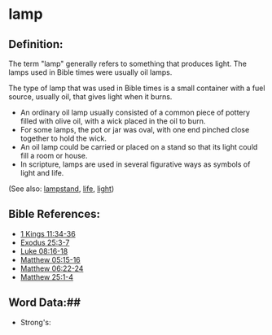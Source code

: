 # lamp #

## Definition: ##

The term "lamp" generally refers to something that produces light. The lamps used in Bible times were usually oil lamps.

The type of lamp that was used in Bible times is a small container with a fuel source, usually oil, that gives light when it burns.

* An ordinary oil lamp usually consisted of a common piece of pottery filled with olive oil, with a wick placed in the oil to burn.
* For some lamps, the pot or jar was oval, with one end pinched close together to hold the wick.
* An oil lamp could be carried or placed on a stand so that its light could fill a room or house.
* In scripture, lamps are used in several figurative ways as symbols of light and life.

(See also: [lampstand](../other/lampstand.md), [life](../kt/life.md), [light](../kt/light.md))

## Bible References: ##

* [1 Kings 11:34-36](rc://en/tn/help/1ki/11/34)
* [Exodus 25:3-7](rc://en/tn/help/exo/25/03)
* [Luke 08:16-18](rc://en/tn/help/luk/08/16)
* [Matthew 05:15-16](rc://en/tn/help/mat/05/15)
* [Matthew 06:22-24](rc://en/tn/help/mat/06/22)
* [Matthew 25:1-4](rc://en/tn/help/mat/25/01)

## Word Data:##

* Strong's: 

